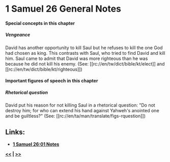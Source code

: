 # 1 Samuel 26 General Notes #

#### Special concepts in this chapter ####

##### Vengeance #####
David has another opportunity to kill Saul but he refuses to kill the one God had chosen as king. This contrasts with Saul, who tried to find David and kill him. Saul came to admit that David was more righteous than he was because he did not kill his enemy. (See: [[rc://en/tw/dict/bible/kt/elect]] and [[rc://en/tw/dict/bible/kt/righteous]])

#### Important figures of speech in this chapter ####

##### Rhetorical question #####
David put his reason for not killing Saul in a rhetorical question: "Do not destroy him; for who can extend his hand against Yahweh's anointed one and be guiltless?" (See: [[rc://en/ta/man/translate/figs-rquestion]])

## Links: ##

* __[1 Samuel 26:01 Notes](./01.md)__

__[<<](../25/intro.md) | [>>](../27/intro.md)__
